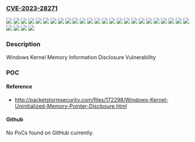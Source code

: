 ### [CVE-2023-28271](https://cve.mitre.org/cgi-bin/cvename.cgi?name=CVE-2023-28271)
![](https://img.shields.io/static/v1?label=Product&message=Windows%2010%20Version%201507&color=blue)
![](https://img.shields.io/static/v1?label=Product&message=Windows%2010%20Version%201607&color=blue)
![](https://img.shields.io/static/v1?label=Product&message=Windows%2010%20Version%201809&color=blue)
![](https://img.shields.io/static/v1?label=Product&message=Windows%2010%20Version%2020H2&color=blue)
![](https://img.shields.io/static/v1?label=Product&message=Windows%2010%20Version%2021H2&color=blue)
![](https://img.shields.io/static/v1?label=Product&message=Windows%2010%20Version%2022H2&color=blue)
![](https://img.shields.io/static/v1?label=Product&message=Windows%2011%20version%2021H2&color=blue)
![](https://img.shields.io/static/v1?label=Product&message=Windows%2011%20version%2022H2&color=blue)
![](https://img.shields.io/static/v1?label=Product&message=Windows%20Server%202008%20R2&color=blue)
![](https://img.shields.io/static/v1?label=Product&message=Windows%20Server%202008&color=blue)
![](https://img.shields.io/static/v1?label=Product&message=Windows%20Server%202012%20R2&color=blue)
![](https://img.shields.io/static/v1?label=Product&message=Windows%20Server%202012&color=blue)
![](https://img.shields.io/static/v1?label=Product&message=Windows%20Server%202016&color=blue)
![](https://img.shields.io/static/v1?label=Product&message=Windows%20Server%202019&color=blue)
![](https://img.shields.io/static/v1?label=Product&message=Windows%20Server%202022&color=blue)
![](https://img.shields.io/static/v1?label=Version&message=10.0.0%3C%2010.0.10240.19869%20&color=brighgreen)
![](https://img.shields.io/static/v1?label=Version&message=10.0.0%3C%2010.0.14393.5850%20&color=brighgreen)
![](https://img.shields.io/static/v1?label=Version&message=10.0.0%3C%2010.0.17763.4252%20&color=brighgreen)
![](https://img.shields.io/static/v1?label=Version&message=10.0.0%3C%2010.0.19042.2846%20&color=brighgreen)
![](https://img.shields.io/static/v1?label=Version&message=10.0.0%3C%2010.0.19044.2846%20&color=brighgreen)
![](https://img.shields.io/static/v1?label=Version&message=10.0.0%3C%2010.0.19045.2846%20&color=brighgreen)
![](https://img.shields.io/static/v1?label=Version&message=10.0.0%3C%2010.0.20348.1668%20&color=brighgreen)
![](https://img.shields.io/static/v1?label=Version&message=10.0.0%3C%2010.0.22000.1817%20&color=brighgreen)
![](https://img.shields.io/static/v1?label=Version&message=10.0.0%3C%2010.0.22621.1555%20&color=brighgreen)
![](https://img.shields.io/static/v1?label=Version&message=6.0.0%3C%206.0.6003.22015%20&color=brighgreen)
![](https://img.shields.io/static/v1?label=Version&message=6.1.0%3C%206.1.7601.26466%20&color=brighgreen)
![](https://img.shields.io/static/v1?label=Version&message=6.2.0%3C%206.2.9200.24216%20&color=brighgreen)
![](https://img.shields.io/static/v1?label=Version&message=6.3.0%3C%206.3.9600.20919%20&color=brighgreen)
![](https://img.shields.io/static/v1?label=Vulnerability&message=Information%20Disclosure&color=brighgreen)

### Description

Windows Kernel Memory Information Disclosure Vulnerability

### POC

#### Reference
- http://packetstormsecurity.com/files/172298/Windows-Kernel-Uninitialized-Memory-Pointer-Disclosure.html

#### Github
No PoCs found on GitHub currently.

